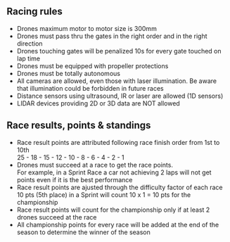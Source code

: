 ## Racing rules

* Drones maximum motor to motor size is 300mm 
* Drones must pass thru the gates in the right order and in the right direction
* Drones touching gates will be penalized 10s for every gate touched on lap time
* Drones must be equipped with propeller protections
* Drones must be totally autonomous
* All cameras are allowed, even those with laser illumination. Be aware that illumination could be forbidden in future races
* Distance sensors using ultrasound, IR or laser are allowed (1D sensors)
* LIDAR devices providing 2D or 3D data are NOT allowed 

## Race results, points & standings 

* Race result points are attributed following race finish order from 1st to 10th  
25 - 18 - 15 - 12 - 10 - 8 - 6 - 4 - 2 - 1
* Drones must succeed at a race to get the race points.  
For example, in a Sprint Race a car not achieving 2 laps will not get points even if it is the best performance
* Race result points are ajusted through the difficulty factor of each race  
10 pts (5th place) in a Sprint will count
10 x 1 = 10 pts for the championship
* Race result points will count for the championship only if at least 2 drones succeed at the race
* All championship points for every race will be added at the end of the season to determine the winner of the season